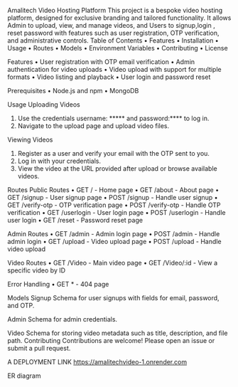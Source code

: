 Amalitech Video Hosting Platform
This project is a bespoke video hosting platform, designed for exclusive branding and tailored functionality. It allows Admin to upload, view, and manage videos, and Users to signup,login , reset password with features such as user registration, OTP verification, and administrative controls.
Table of Contents
•	Features
•	Installation
•	Usage
•	Routes
•	Models
•	Environment Variables
•	Contributing
•	License

Features
•	User registration with OTP email verification
•	Admin authentication for video uploads
•	Video upload with support for multiple formats
•	Video listing and playback
•	User login and password reset

Prerequisites
•	Node.js and npm
•	MongoDB

Usage
Uploading Videos

1.	Use the credentials username: ***** and password:**** to log in.
2.	Navigate to the upload page and upload video files.

Viewing Videos
1.	Register as a user and verify your email with the OTP sent to you.
2.	Log in with your credentials.
3.	View the video at the URL provided after upload or browse available videos.

Routes
Public Routes
•	GET / - Home page
•	GET /about - About page
•	GET /signup - User signup page
•	POST /signup - Handle user signup
•	GET /verify-otp - OTP verification page
•	POST /verify-otp - Handle OTP verification
•	GET /userlogin - User login page
•	POST /userlogin - Handle user login
•	GET /reset - Password reset page

Admin Routes
•	GET /admin - Admin login page
•	POST /admin - Handle admin login
•	GET /upload - Video upload page
•	POST /upload - Handle video upload

Video Routes
•	GET /Video - Main video page
•	GET /Video/:id - View a specific video by ID

Error Handling
•	GET * - 404 page

Models
Signup
Schema for user signups with fields for email, password, and OTP.

Admin
Schema for admin credentials.

Video
Schema for storing video metadata such as title, description, and file path.
Contributing
Contributions are welcome! Please open an issue or submit a pull request.

A DEPLOYMENT LINK
https://amalitechvideo-1.onrender.com

ER diagram


